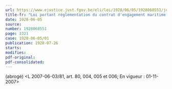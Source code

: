 ```yaml
---
url: https://www.ejustice.just.fgov.be/eli/loi/1928/06/05/1928060551/justel
title-fr: "Loi portant réglémentation du contrat d'engagement maritime. - (NOTE : cette loi est abrogée dans la mesure où elle a trait au contrat d'engagement pour la pêche maritime par L 2003-05-03/35, art. 70; En vigueur : 01-04-2005) - (NOTE : Consultation des versions antérieures à partir du 01-01-1984 et mise à jour au 23-07-2007.)"
date: 1928-06-05
source:
number: 1928060551
page: 3321
case: 1928-06-05/01
publication: 1928-07-26
starts:
modifies:
pdf-original:
pdf-consolidated:
---
```


(abrogé) <L 2007-06-03/81, art. 80, 004, 005 et 006;  En vigueur :  01-11-2007>
